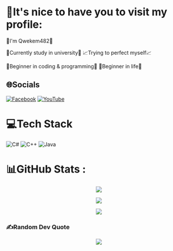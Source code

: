 # 💫It's nice to have you to visit my profile:
👋I'm Qwekem482👋

📘Currently study in university📗
📈Trying to perfect myself📈

🌱Beginner in coding & programming🌱
🌱Beginner in life🌱

## 🌐Socials
[![Facebook](https://img.shields.io/badge/Facebook-%231877F2.svg?logo=Facebook&logoColor=white)](https://facebook.com/Qwekem482) [![YouTube](https://img.shields.io/badge/YouTube-%23FF0000.svg?logo=YouTube&logoColor=white)](https://youtube.com/c/UCIwXi0XfcBuuPL7dvCVHsKA) 

# 💻Tech Stack
![C#](https://img.shields.io/badge/c%23-%23239120.svg?style=for-the-badge&logo=c-sharp&logoColor=white) ![C++](https://img.shields.io/badge/c++-%2300599C.svg?style=for-the-badge&logo=c%2B%2B&logoColor=white) ![Java](https://img.shields.io/badge/java-%23ED8B00.svg?style=for-the-badge&logo=java&logoColor=white)
# 📊GitHub Stats :
<p align="center">
  <img src="https://github-readme-stats.vercel.app/api?username=Qwekem482&theme=blueberry&hide_border=false&include_all_commits=false&count_private=false">
</p>
<p align="center">
  <img src="https://github-readme-streak-stats.herokuapp.com/?user=Qwekem482&theme=blueberry&hide_border=false">
</p>
<p align="center">
  <img src="https://github-readme-stats.vercel.app/api/top-langs/?username=Qwekem482&theme=blueberry&hide_border=false&include_all_commits=false&count_private=false&layout=compact">
</p>

### ✍️Random Dev Quote
<p align="center">
  <img src="https://quotes-github-readme.vercel.app/api?type=vetical&theme=merko">
</p>
